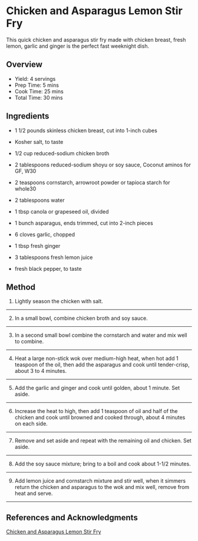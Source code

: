 # Chicken and Asparagus Lemon Stir Fry

This quick chicken and asparagus stir fry made with chicken breast, fresh lemon, garlic and ginger is the perfect fast weeknight dish.

## Overview

- Yield: 4 servings
- Prep Time: 5 mins
- Cook Time: 25 mins
- Total Time: 30 mins

## Ingredients

- 1 1/2 pounds skinless chicken breast, cut into 1-inch cubes

- Kosher salt, to taste

- 1/2 cup reduced-sodium chicken broth

- 2 tablespoons reduced-sodium shoyu or soy sauce, Coconut aminos for GF, W30

- 2 teaspoons cornstarch, arrowroot powder or tapioca starch for whole30

- 2 tablespoons water

- 1 tbsp canola or grapeseed oil, divided

- 1 bunch asparagus, ends trimmed, cut into 2-inch pieces

- 6 cloves garlic, chopped

- 1 tbsp fresh ginger

- 3 tablespoons fresh lemon juice

- fresh black pepper, to taste

## Method

1. Lightly season the chicken with salt.
---
2. In a small bowl, combine chicken broth and soy sauce.
---
3. In a second small bowl combine the cornstarch and water and mix well to combine.
---
4. Heat a large non-stick wok over medium-high heat, when hot add 1 teaspoon of the oil, then add the asparagus and cook until tender-crisp, about 3 to 4 minutes.
---
5. Add the garlic and ginger and cook until golden, about 1 minute. Set aside.
---
6. Increase the heat to high, then add 1 teaspoon of oil and half of the chicken and cook until browned and cooked through, about 4 minutes on each side.
---
7. Remove and set aside and repeat with the remaining oil and chicken. Set aside.
---
8. Add the soy sauce mixture; bring to a boil and cook about 1-1/2 minutes.
---
9. Add lemon juice and cornstarch mixture and stir well, when it simmers return the chicken and asparagus to the wok and mix well, remove from heat and serve.
---

## References and Acknowledgments

[Chicken and Asparagus Lemon Stir Fry](http://www.skinnytaste.com/2014/03/chicken-and-asparagus-lemon-stir-fry.html)
